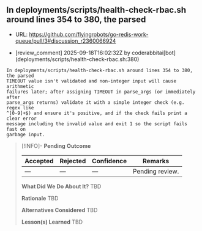 ## In deployments/scripts/health-check-rbac.sh around lines 354 to 380, the parsed

- URL: https://github.com/flyingrobots/go-redis-work-queue/pull/3#discussion_r2360066924

- [review_comment] 2025-09-18T16:02:32Z by coderabbitai[bot] (deployments/scripts/health-check-rbac.sh:380)

```text
In deployments/scripts/health-check-rbac.sh around lines 354 to 380, the parsed
TIMEOUT value isn't validated and non-integer input will cause arithmetic
failures later; after assigning TIMEOUT in parse_args (or immediately after
parse_args returns) validate it with a simple integer check (e.g. regex like
^[0-9]+$) and ensure it's positive, and if the check fails print a clear error
message including the invalid value and exit 1 so the script fails fast on
garbage input.
```

> [!INFO]- **Pending**
> **Outcome**
> 
> | Accepted | Rejected | Confidence | Remarks |
> |----------|----------|------------|---------|
> | — | — | — | Pending review. |
>
> **What Did We Do About It?**
> TBD
>
> **Rationale**
> TBD
>
> **Alternatives Considered**
> TBD
>
> **Lesson(s) Learned**
> TBD

